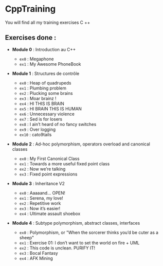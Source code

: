 # CppTraining

You will find all my training exercises C ++

## Exercises done :

- **Module 0** : Introduction au C++
  - `ex0` : Megaphone
  - `ex1` : My Awesome PhoneBook
    
- **Module 1** : Structures de contrôle
  - `ex0` : Heap of quadrupeds
  - `ex1` : Plumbing problem
  - `ex2` : Plucking some brains
  - `ex3` : Moar brainz !
  - `ex4` : HI THIS IS BRAIN
  - `ex5` : HI BRAIN THIS IS HUMAN
  - `ex6` : Unnecessary violence
  - `ex7` : Sed is for losers
  - `ex8` : I ain’t heard of no fancy switches
  - `ex9` : Over logging
  - `ex10` : cato9tails
    
- **Module 2** : Ad-hoc polymorphism, operators overload and canonical classes
  - `ex0` : My First Canonical Class
  - `ex1` : Towards a more useful fixed point class
  - `ex2` : Now we’re talking
  - `ex3` : Fixed point expressions
    
- **Module 3** : Inheritance V2
  - `ex0` : Aaaaand... OPEN!
  - `ex1` : Serena, my love!
  - `ex2` : Repetitive work
  - `ex3` : Now it’s easier!
  - `ex4` : Ultimate assault shoebox

- **Module 4** : Subtype polymorphism, abstract classes, interfaces
  - `ex0` : Polymorphism, or "When the sorcerer thinks you’d be cuter as a sheep"
  - `ex1` : Exercise 01: I don’t want to set the world on fire + UML
  - `ex2` : This code is unclean. PURIFY IT!
  - `ex3` : Bocal Fantasy
  - `ex4` :   AFK Mining